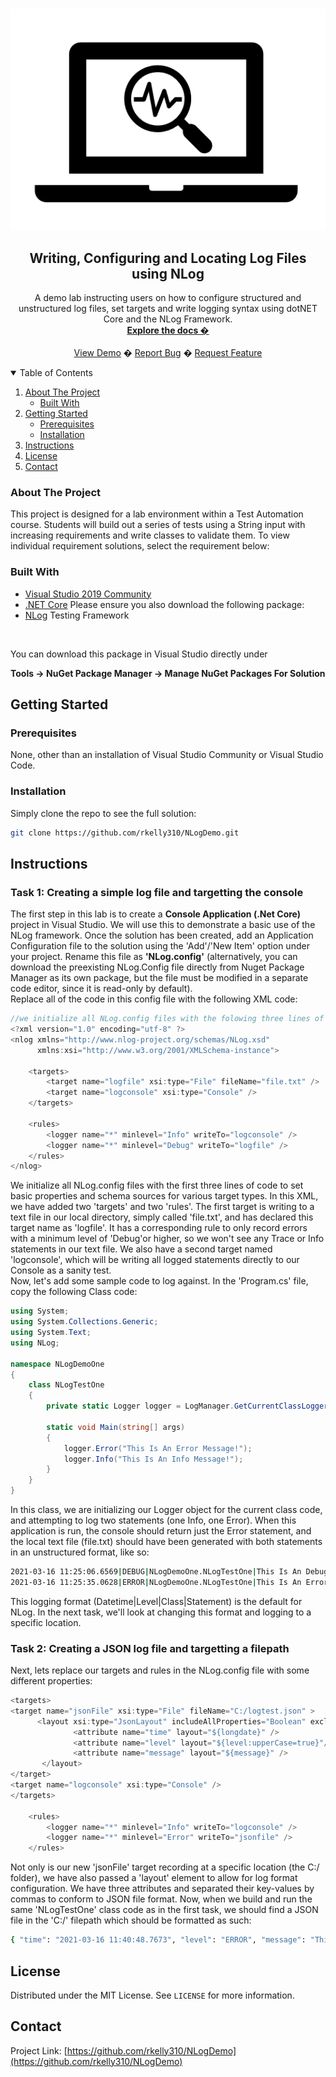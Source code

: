 ﻿<!-- PROJECT LOGO -->
<br />
<p align="center">
  <a href="https://github.com/rkelly310/NLogDemo/">
    <img src="images/logging-picture.png" alt="Logo">
  </a>

  <h2 align="center">Writing, Configuring and Locating Log Files using NLog</h2>

  <p align="center">
    A demo lab instructing users on how to configure structured and unstructured log files, set targets and write logging syntax using dotNET Core and the NLog Framework.
    <br />
    <a href="https://github.com/rkelly310/NLogDemo"><strong>Explore the docs �</strong></a>
    <br />
    <br />
    <a href="https://github.com/rkelly310/NLogDemo">View Demo</a>
    �
    <a href="https://github.com/rkelly310/NLogDemo/issues">Report Bug</a>
    �
    <a href="https://github.com/rkelly310/NLogDemo/issues">Request Feature</a>
  </p>
</p>



<!-- TABLE OF CONTENTS -->
<details open="open">
  <summary>Table of Contents</summary>
  <ol>
    <li>
      <a href="#about-the-project">About The Project</a>
      <ul>
        <li><a href="#built-with">Built With</a></li>
      </ul>
    </li>
    <li>
      <a href="#getting-started">Getting Started</a>
      <ul>
        <li><a href="#prerequisites">Prerequisites</a></li>
        <li><a href="#installation">Installation</a></li>
        </ul>
        <li><a href="#instructions">Instructions</a></li>
      </ul>
    </li>
<!--
    <li><a href="#roadmap">Roadmap</a></li>
    <li><a href="#contributing">Contributing</a></li>
-->
    <li><a href="#license">License</a></li>
    <li><a href="#contact">Contact</a></li>
<!--
    <li><a href="#acknowledgements">Acknowledgements</a></li>
-->
  </ol>
</details>



<!-- ABOUT THE PROJECT -->
### About The Project

This project is designed for a lab environment within a Test Automation course. Students will build out a series of tests using a String input with increasing requirements and write classes to validate them.
To view individual requirement solutions, select the requirement below:

### Built With

* [Visual Studio 2019 Community](https://visualstudio.microsoft.com/vs/community/)
* [.NET Core](https://dotnet.microsoft.com/download/dotnet-core)
Please ensure you also download the following package:
* [NLog](https://nlog-project.org) Testing Framework
<br>

You can download this package in Visual Studio directly under 
<br />

**Tools -> NuGet Package Manager -> Manage NuGet Packages For Solution**


<!-- GETTING STARTED -->
## Getting Started

### Prerequisites

None, other than an installation of Visual Studio Community or Visual Studio Code.

### Installation

Simply clone the repo to see the full solution:
   ```sh
   git clone https://github.com/rkelly310/NLogDemo.git
   ```
<!-- Instructions -->
## Instructions
### Task 1: Creating a simple log file and targetting the console

The first step in this lab is to create a **Console Application (.Net Core)** project in Visual Studio. We will use this to demonstrate a basic use of the NLog framework. Once the solution has been created, add an Application Configuration file to the solution using the 'Add'/'New Item' option under your project. Rename this file as  **'NLog.config'** (alternatively, you can download the preexisting NLog.Config file directly from Nuget Package Manager as its own package, but the file must be modified in a separate code editor, since it is read-only by default).  
Replace all of the code in this config file with the following XML code:
```csharp
//we initialize all NLog.config files with the folowing three lines of code to set basic properties and schema sources for various target types.
<?xml version="1.0" encoding="utf-8" ?>
<nlog xmlns="http://www.nlog-project.org/schemas/NLog.xsd"
      xmlns:xsi="http://www.w3.org/2001/XMLSchema-instance">

    <targets>
        <target name="logfile" xsi:type="File" fileName="file.txt" />
        <target name="logconsole" xsi:type="Console" />
    </targets>

    <rules>
        <logger name="*" minlevel="Info" writeTo="logconsole" />
        <logger name="*" minlevel="Debug" writeTo="logfile" />
    </rules>
</nlog>
```

We initialize all NLog.config files with the first three lines of code to set basic properties and schema sources for various target types. In this XML, we have added two 'targets' and two 'rules'. The first target is writing to a text file in our local directory, simply called 'file.txt', and has declared this target name as 'logfile'. It has a corresponding rule to only record errors with a minimum level of 'Debug'or higher, so we won't see any Trace or Info statements in our text file. We also have a second target named 'logconsole', which will be writing all logged statements directly to our Console as a sanity test.  
Now, let's add some sample code to log against. In the 'Program.cs' file, copy the following Class code:
```csharp
using System;
using System.Collections.Generic;
using System.Text;
using NLog;

namespace NLogDemoOne
{
    class NLogTestOne
    {
        private static Logger logger = LogManager.GetCurrentClassLogger();

        static void Main(string[] args)
        {
            logger.Error("This Is An Error Message!");
            logger.Info("This Is An Info Message!");
        }
    }
}
```
In this class, we are initializing our Logger object for the current class code, and attempting to log two statements (one Info, one Error). When this application is run, the console should return just the Error statement, and the local text file (file.txt) should have been generated with both statements in an unstructured format, like so:
```sh
2021-03-16 11:25:06.6569|DEBUG|NLogDemoOne.NLogTestOne|This Is An Debug Message!
2021-03-16 11:25:35.0628|ERROR|NLogDemoOne.NLogTestOne|This Is An Error Message!
```
This logging format (Datetime|Level|Class|Statement) is the default for NLog. In the next task, we'll look at changing this format and logging to a specific location.

### Task 2: Creating a JSON log file and targetting a filepath

Next, lets replace our targets and rules in the NLog.config file with some different properties:
```csharp
<targets>
<target name="jsonFile" xsi:type="File" fileName="C:/logtest.json" >
      <layout xsi:type="JsonLayout" includeAllProperties="Boolean" excludeProperties="Comma-separated list (string)">
              <attribute name="time" layout="${longdate}" />
              <attribute name="level" layout="${level:upperCase=true}"/>
              <attribute name="message" layout="${message}" />
       </layout>
</target>
<target name="logconsole" xsi:type="Console" />
</targets>

    <rules>
        <logger name="*" minlevel="Info" writeTo="logconsole" />
        <logger name="*" minlevel="Error" writeTo="jsonfile" />
    </rules>
```
Not only is our new 'jsonFile' target recording at a specific location (the C:/ folder), we have also passed a 'layout' element to allow for log format configuration. We have three attributes and separated their key-values by commas to conform to JSON file format. Now, when we build and run the same 'NLogTestOne' class code as in the first task, we should find a JSON file in the 'C:/' filepath which should be formatted as such:
```sh
{ "time": "2021-03-16 11:40:48.7673", "level": "ERROR", "message": "This Is An Error Message!" }
```

<!-- LICENSE -->
## License

Distributed under the MIT License. See `LICENSE` for more information.

<!-- CONTACT -->
## Contact

Project Link: [https://github.com/rkelly310/NLogDemo](https://github.com/rkelly310/NLogDemo)



<!-- MARKDOWN LINKS & IMAGES -->
<!-- https://www.markdownguide.org/basic-syntax/#reference-style-links -->
[contributors-shield]: https://img.shields.io/github/contributors/othneildrew/Best-README-Template.svg?style=for-the-badge
[contributors-url]: https://github.com/othneildrew/Best-README-Template/graphs/contributors
[forks-shield]: https://img.shields.io/github/forks/othneildrew/Best-README-Template.svg?style=for-the-badge
[forks-url]: https://github.com/othneildrew/Best-README-Template/network/members
[stars-shield]: https://img.shields.io/github/stars/othneildrew/Best-README-Template.svg?style=for-the-badge
[stars-url]: https://github.com/othneildrew/Best-README-Template/stargazers
[issues-shield]: https://img.shields.io/github/issues/othneildrew/Best-README-Template.svg?style=for-the-badge
[issues-url]: https://github.com/othneildrew/Best-README-Template/issues
[license-shield]: https://img.shields.io/github/license/othneildrew/Best-README-Template.svg?style=for-the-badge
[license-url]: https://github.com/othneildrew/Best-README-Template/blob/master/LICENSE.txt
[linkedin-shield]: https://img.shields.io/badge/-LinkedIn-black.svg?style=for-the-badge&logo=linkedin&colorB=555
[linkedin-url]: https://linkedin.com/in/othneildrew
[product-screenshot]: images/screenshot.png
